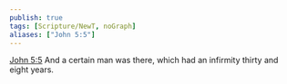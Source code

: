 ```yaml
---
publish: true
tags: [Scripture/NewT, noGraph]
aliases: ["John 5:5"]
---
```

[John 5:5](https://churchofjesuschrist.org/study/scriptures/nt/john/5?lang=eng&id=p5#p5) And a certain man was there, which had an infirmity thirty and eight years.

